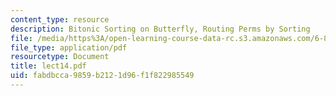 ```yaml
---
content_type: resource
description: Bitonic Sorting on Butterfly, Routing Perms by Sorting
file: /media/https%3A/open-learning-course-data-rc.s3.amazonaws.com/6-896-theory-of-parallel-hardware-sma-5511-spring-2004/fabdbcca9859b2121d96f1f822985549_lect14.pdf
file_type: application/pdf
resourcetype: Document
title: lect14.pdf
uid: fabdbcca-9859-b212-1d96-f1f822985549
---
```

